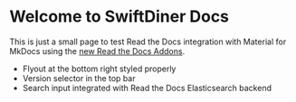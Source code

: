 # Welcome to SwiftDiner Docs

This is just a small page to test Read the Docs integration with Material for MkDocs
using the [new Read the Docs Addons](https://github.com/readthedocs/addons).

- Flyout at the bottom right styled properly
- Version selector in the top bar
- Search input integrated with Read the Docs Elasticsearch backend
